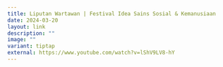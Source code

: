 ```yaml
---
title: Liputan Wartawan | Festival Idea Sains Sosial & Kemanusiaan
date: 2024-03-20
layout: link
description: ""
image: ""
variant: tiptap
external: https://www.youtube.com/watch?v=lShV9LV8-hY
---
```

